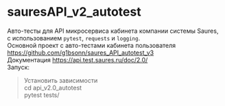 # sauresAPI_v2_autotest
Авто-тесты для API микросервиса кабинета компании системы Saures, с использованием `pytest`, `requests` и `logging`.  
Основной проект с авто-тестами кабинета пользователя https://github.com/g1bsonn/saures_API_autotest_v3  
Документация https://api.test.saures.ru/doc/2.0/  
Запуск:  
>Установить зависимости  
>cd api_v2.0_autotest  
>pytest tests/  
